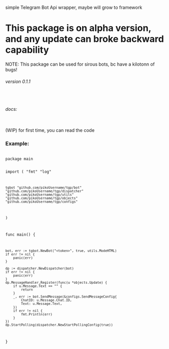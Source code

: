 simple Telegram Bot Api wrapper, maybe will grow to framework 

<h1>
This package is on alpha version,
and any update can broke backward capability
</h1>

NOTE: This package can be used for sirous bots, bc have a kilotonn of bugs!

###### version 0.1.1
<br>

###### docs: 
<br>
 (WIP) for first time, you can read the code 

<h3>Example:</h3>
<code lang="golang">
package main

import (
	"fmt"
	"log"

	tgbot "github.com/pikoUsername/tgp/bot"
	"github.com/pikoUsername/tgp/dispatcher"
	"github.com/pikoUsername/tgp/utils"
    "github.com/pikoUsername/tgp/objects"
    "github.com/pikoUsername/tgp/configs"
)

func main() {

	bot, err := tgbot.NewBot("<token>", true, utils.ModeHTML)
	if err != nil {
		panic(err)
	}

	dp := dispatcher.NewDispatcher(bot)
	if err != nil {
		panic(err)
	}
    dp.MessageHandler.Register(func(u *objects.Update) { 
        if u.Message.Text == "" { 
            return 
        }
        _, err := bot.SendMessage(&configs.SendMessageConfig{
            ChatID: u.Message.Chat.ID, 
            Text: u.Message.Text, 
        })
        if err != nil { 
            fmt.Println(err)
        }
    })
    dp.StartPolling(dispatcher.NewStartPollingConfig(true))
}
</code>
